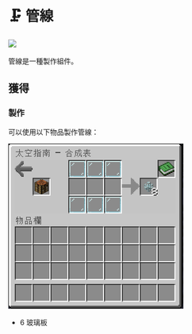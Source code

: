 # 🗜 管線

![
](https://camo.githubusercontent.com/07679c8b419233e1c67958b872d7177c392fc01e35809483794fd8caeddcc29d/68747470733a2f2f692e696d6775722e636f6d2f5465304e7745762e706e67)

管線是一種製作組件。

## 獲得

### 製作

可以使用以下物品製作管線：

![](<../.gitbook/assets/image (220).png>)

* 6 玻璃板
